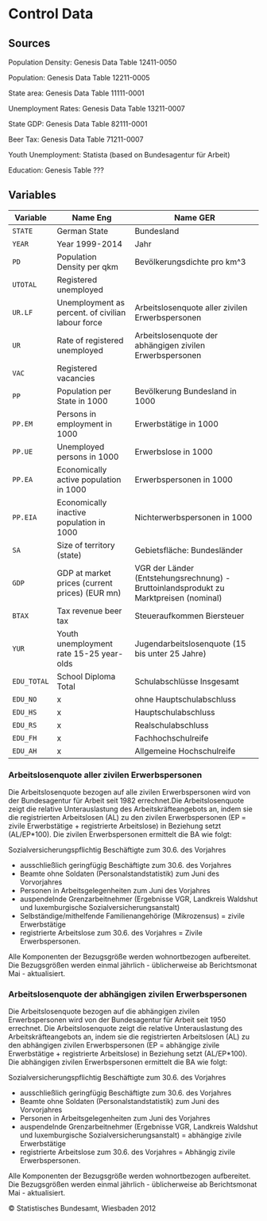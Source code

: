 # Control Data


## Sources
Population Density: Genesis Data Table 12411-0050

Population: Genesis Data Table 12211-0005

State area: Genesis Data Table 11111-0001

Unemployment Rates: Genesis Data Table 13211-0007

State GDP: Genesis Data Table 82111-0001

Beer Tax: Genesis Data Table 71211-0007

Youth Unemployment: Statista (based on Bundesagentur für Arbeit)

Education: Genesis Table ???

## Variables

Variable |Name Eng | Name GER
-----|-------------------- | --------------------
`STATE`| German State | Bundesland
`YEAR`| Year 1999-2014 | Jahr
`PD` | Population Density per qkm | Bevölkerungsdichte pro km^3
`UTOTAL` | Registered unemployed | 
`UR.LF`|Unemployment as percent. of civilian labour force| Arbeitslosenquote aller zivilen Erwerbspersonen 
`UR`| Rate of registered unemployed| Arbeitslosenquote der abhängigen zivilen Erwerbspersonen
`VAC`| Registered vacancies| 
`PP` | Population per State in 1000 | Bevölkerung Bundesland in 1000
`PP.EM` | Persons in employment in 1000 | Erwerbstätige in 1000
`PP.UE`| Unemployed persons in 1000 | Erwerbslose in 1000
`PP.EA`| Economically active population in 1000 | Erwerbspersonen in 1000
`PP.EIA`| Economically inactive population in 1000 | Nichterwerbspersonen in 1000
`SA`| Size of territory (state) |  Gebietsfläche: Bundesländer
`GDP`| GDP at market prices (current prices) (EUR mn)| VGR der Länder (Entstehungsrechnung) - Bruttoinlandsprodukt zu Marktpreisen (nominal)
`BTAX`| Tax revenue beer tax | Steueraufkommen Biersteuer
`YUR`| Youth unemployment rate 15-25 year-olds | Jugendarbeitslosenquote (15 bis unter 25 Jahre)
`EDU_TOTAL` | School Diploma Total | Schulabschlüsse Insgesamt
`EDU_NO` | x | ohne Hauptschulabschluss
`EDU_HS` | x| Hauptschulabschluss
`EDU_RS` | x| Realschulabschluss
`EDU_FH` | x| Fachhochschulreife
`EDU_AH`| x | Allgemeine Hochschulreife


### Arbeitslosenquote aller zivilen Erwerbspersonen 
Die Arbeitslosenquote bezogen auf alle zivilen Erwerbspersonen wird von der Bundesagentur für Arbeit seit 1982 errechnet.Die Arbeitslosenquote zeigt die relative Unterauslastung des Arbeitskräfteangebots an, indem sie die registrierten Arbeitslosen (AL) zu den zivilen Erwerbspersonen (EP = zivile Erwerbstätige + registrierte Arbeitslose) in Beziehung setzt (AL/EP*100). Die zivilen Erwerbspersonen ermittelt die BA wie folgt: 

Sozialversicherungspflichtig Beschäftigte zum 30.6. des Vorjahres 
+ ausschließlich geringfügig Beschäftigte zum 30.6. des Vorjahres 
+ Beamte ohne Soldaten (Personalstandstatistik) zum Juni des Vorvorjahres 
+ Personen in Arbeitsgelegenheiten zum Juni des Vorjahres 
+ auspendelnde Grenzarbeitnehmer (Ergebnisse VGR, Landkreis Waldshut und luxemburgische Sozialversicherungsanstalt)
+ Selbständige/mithelfende Familienangehörige (Mikrozensus)
= zivile Erwerbstätige
+ registrierte Arbeitslose zum 30.6. des Vorjahres
= Zivile Erwerbspersonen.

Alle Komponenten der Bezugsgröße werden wohnortbezogen 
aufbereitet. Die Bezugsgrößen werden einmal jährlich - 
üblicherweise ab Berichtsmonat Mai - aktualisiert.

### Arbeitslosenquote der abhängigen zivilen Erwerbspersonen

Die Arbeitslosenquote bezogen auf die abhängigen zivilen Erwerbspersonen wird von der Bundesagentur für Arbeit seit 1950 errechnet. Die Arbeitslosenquote zeigt die relative Unterauslastung des Arbeitskräfteangebots an, indem sie die registrierten Arbeitslosen (AL) zu den abhängigen zivilen Erwerbspersonen (EP = abhängige zivile Erwerbstätige + registrierte Arbeitslose) in Beziehung setzt (AL/EP*100). Die abhängigen zivilen Erwerbspersonen ermittelt die BA wie folgt:

Sozialversicherungspflichtig Beschäftigte zum 30.6. des Vorjahres
+ ausschließlich geringfügig Beschäftigte zum 30.6. des Vorjahres 
+ Beamte ohne Soldaten (Personalstandstatistik) zum Juni des Vorvorjahres
+ Personen in Arbeitsgelegenheiten zum Juni des Vorjahres
+ auspendelnde Grenzarbeitnehmer (Ergebnisse VGR, Landkreis Waldshut und luxemburgische Sozialversicherungsanstalt)
= abhängige zivile Erwerbstätige
+ registrierte Arbeitslose zum 30.6. des Vorjahres
= Abhängig zivile Erwerbspersonen.

Alle Komponenten der Bezugsgröße werden wohnortbezogen aufbereitet. Die Bezugsgrößen werden einmal jährlich - üblicherweise ab Berichtsmonat Mai - aktualisiert.

© Statistisches Bundesamt, Wiesbaden 2012

